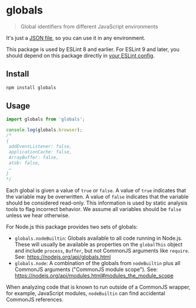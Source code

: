 # globals

> Global identifiers from different JavaScript environments

It's just a [JSON file](globals.json), so you can use it in any environment.

This package is used by ESLint 8 and earlier. For ESLint 9 and later, you should depend on this package directly in [your ESLint config](https://eslint.org/docs/latest/use/configure/language-options#predefined-global-variables).

## Install

```sh
npm install globals
```

## Usage

```js
import globals from 'globals';

console.log(globals.browser);
/*
{
 addEventListener: false,
 applicationCache: false,
 ArrayBuffer: false,
 atob: false,
 …
}
*/
```

Each global is given a value of `true` or `false`. A value of `true` indicates that the variable may be overwritten. A value of `false` indicates that the variable should be considered read-only. This information is used by static analysis tools to flag incorrect behavior. We assume all variables should be `false` unless we hear otherwise.

For Node.js this package provides two sets of globals:

- `globals.nodeBuiltin`: Globals available to all code running in Node.js.
 These will usually be available as properties on the `globalThis` object and include `process`, `Buffer`, but not CommonJS arguments like `require`.
 See: <https://nodejs.org/api/globals.html>
- `globals.node`: A combination of the globals from `nodeBuiltin` plus all CommonJS arguments ("CommonJS module scope").
 See: <https://nodejs.org/api/modules.html#modules_the_module_scope>

When analyzing code that is known to run outside of a CommonJS wrapper, for example, JavaScript modules, `nodeBuiltin` can find accidental CommonJS references.
